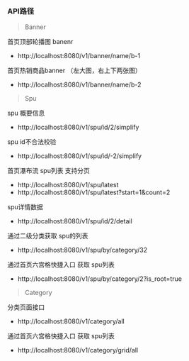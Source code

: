 ### API路径

> Banner

首页顶部轮播图 banenr
- http://localhost:8080/v1/banner/name/b-1

首页热销商品banner （左大图，右上下两张图）
- http://localhost:8080/v1/banner/name/b-2

> Spu

spu 概要信息
- http://localhost:8080/v1/spu/id/2/simplify

spu id不合法校验
- http://localhost:8080/v1/spu/id/-2/simplify

首页瀑布流 spu列表 支持分页
- http://localhost:8080/v1/spu/latest
- http://localhost:8080/v1/spu/latest?start=1&count=2

spu详情数据
- http://localhost:8080/v1/spu/id/2/detail

通过二级分类获取 spu的列表
- http://localhost:8080/v1/spu/by/category/32

通过首页六宫格快捷入口 获取 spu列表
- http://localhost:8080/v1/spu/by/category/2?is_root=true

> Category

分类页面接口
- http://localhost:8080/v1/category/all


通过首页六宫格快捷入口 获取 spu列表
- http://localhost:8080/v1/category/grid/all